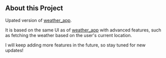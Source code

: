 ## About this Project

Upated version of [weather_app](https://github.com/Yash120902/weather-app).

It is based on the same UI as of [weather_app](https://github.com/Yash120902/weather-app) with advanced features, such as fetching the weather based on the user's current location.

I will keep adding more features in the future, so stay tuned for new updates!
